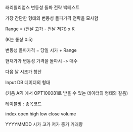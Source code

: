 래리윌리엄스 변동성 돌파 전략 백테스트

가장 간단한 형태의 변동성 돌파가격 전략을 모사함

Range = (전날 고가 - 전날 저가) x K

(K는 통상 0.5)

변동성 돌파가격 = 당일 시가 + Range

현재가가 변동성 가격을 돌파시 -> 매수

다음 날 시초가 청산

Input DB 데이터의 형태

(키움 API 에서 OPT100081로 받을 수 있는 데이터의 형태와 같음)

테이블명 : 종목코드

  index     open high   low   close  volume
  
YYYYMMDD    시가  고가  저가  종가  거래량



